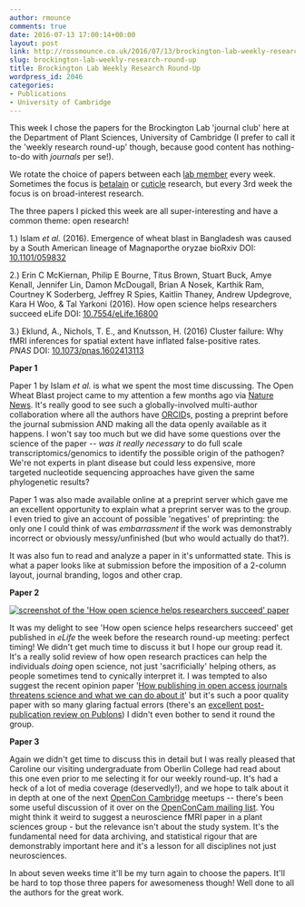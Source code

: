 ```yaml
---
author: rmounce
comments: true
date: 2016-07-13 17:00:14+00:00
layout: post
link: http://rossmounce.co.uk/2016/07/13/brockington-lab-weekly-research-round-up/
slug: brockington-lab-weekly-research-round-up
title: Brockington Lab Weekly Research Round-Up
wordpress_id: 2046
categories:
- Publications
- University of Cambridge
---
```


This week I chose the papers for the Brockington Lab 'journal club' here at the Department of Plant Sciences, University of Cambridge (I prefer to call it the 'weekly research round-up' though, because good content has nothing-to-do with _journals_ per se!).

We rotate the choice of papers between each [lab member](http://www.plantsci.cam.ac.uk/@@search?Subject%3Alist=People%20Sam%20Brockington) every week. Sometimes the focus is [betalain](https://en.wikipedia.org/wiki/Betalain) or [cuticle](https://en.wikipedia.org/wiki/Plant_cuticle) research, but every 3rd week the focus is on broad-interest research.

The three papers I picked this week are all super-interesting and have a common theme: open research!

1.) Islam _et al._ (2016). Emergence of wheat blast in Bangladesh was caused by a South American lineage of Magnaporthe oryzae bioRxiv DOI: [10.1101/059832](http://dx.doi.org/10.1101/059832)

2.) Erin C McKiernan, Philip E Bourne, Titus Brown, Stuart Buck, Amye Kenall, Jennifer Lin, Damon McDougall, Brian A Nosek, Karthik Ram, Courtney K Soderberg, Jeffrey R Spies, Kaitlin Thaney, Andrew Updegrove, Kara H Woo, & Tal Yarkoni (2016). How open science helps researchers succeed eLife DOI: [10.7554/eLife.16800](http://dx.doi.org/10.7554/eLife.16800)

3.) Eklund, A., Nichols, T. E., and Knutsson, H. (2016) Cluster failure: Why fMRI inferences for spatial extent have inflated false-positive rates. _PNAS_ DOI: [10.1073/pnas.1602413113](http://dx.doi.org/10.1073/pnas.1602413113)



**Paper 1**

Paper 1 by Islam _et al._ is what we spent the most time discussing. The Open Wheat Blast project came to my attention a few months ago via [Nature News](http://www.nature.com/news/devastating-wheat-fungus-appears-in-asia-for-first-time-1.19820). It's really good to see such a globally-involved multi-author collaboration where all the authors have [ORCID](https://en.wikipedia.org/wiki/ORCID)s, posting a preprint before the journal submission AND making all the data openly available as it happens. I won't say too much but we did have some questions over the science of the paper -- _was it really necessary_ to do full scale transcriptomics/genomics to identify the possible origin of the pathogen? We're not experts in plant disease but could less expensive, more targeted nucleotide sequencing approaches have given the same phylogenetic results?

Paper 1 was also made available online at a preprint server which gave me an excellent opportunity to explain what a preprint server was to the group. I even tried to give an account of possible 'negatives' of preprinting: the only one I could think of was _embarrassment_ if the work was demonstrably incorrect or obviously messy/unfinished (but who would actually do that?).

It was also fun to read and analyze a paper in it's unformatted state. This is what a paper looks like at submission before the imposition of a 2-column layout, journal branding, logos and other crap.



**Paper 2**

[![screenshot of the 'How open science helps researchers succeed' paper](http://rossmounce.co.uk/wp-content/uploads/2016/07/openscienceelife.png)](https://elifesciences.org/content/5/e16800)



























It was my delight to see 'How open science helps researchers succeed' get published in _eLife_ the week before the research round-up meeting: perfect timing! We didn't get much time to discuss it but I hope our group read it. It's a really solid review of how open research practices can help the individuals _doing_ open science, not just 'sacrificially' helping others, as people sometimes tend to cynically interpret it. I was tempted to also suggest the recent opinion paper '[How publishing in open access journals threatens science and what we can do about it](http://onlinelibrary.wiley.com/doi/10.1002/jwmg.21111/abstract)' but it's such a poor quality paper with so many glaring factual errors (there's an [excellent post-publication review on Publons](https://publons.com/review/394525/)) I didn't even bother to send it round the group.

**Paper 3**

Again we didn't get time to discuss this in detail but I was really pleased that Caroline our visiting undergraduate from Oberlin College had read about this one even prior to me selecting it for our weekly round-up. It's had a heck of a lot of media coverage (deservedly!), and we hope to talk about it in depth at one of the next [OpenCon Cambridge](http://www.openconcam.org/) meetups -- there's been some useful discussion of it over on the [OpenConCam mailing list](https://groups.google.com/d/topic/openconcam/0uJYbhiKwig/discussion). You might think it weird to suggest a neuroscience fMRI paper in a plant sciences group - but the relevance isn't about the study system. It's the fundamental need for data archiving, and statistical rigour that are demonstrably important here and it's a lesson for all disciplines not just neurosciences.



In about seven weeks time it'll be my turn again to choose the papers. It'll be hard to top those three papers for awesomeness though! Well done to all the authors for the great work.
